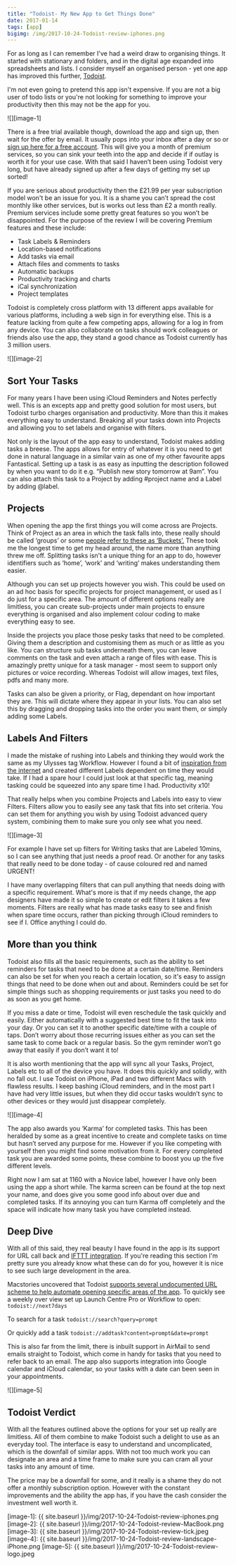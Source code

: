 ```yaml
---
title: "Todoist- My New App to Get Things Done"
date: 2017-01-14
tags: [app]
bigimg: /img/2017-10-24-Todoist-review-iphones.png
---
```

For as long as I can remember I've had a weird draw to organising things. It started with stationary and folders, and in the digital age expanded into spreadsheets and lists. I consider myself an organised person - yet one app has improved this further, [Todoist](https://itunes.apple.com/gb/app/todoist-organize-your-life/id572688855?mt=8&at=1000ltj4). 

I'm not even going to pretend this app isn't expensive. If you are not a big user of todo lists or you're not looking for something to improve your productivity then this may not be the app for you. 

![][image-1]

There is a free trial available though, download the app and sign up, then wait for the offer by email. It usually pops into your inbox after a day or so or [sign up here for a free account][1]. This will give you a month of premium services, so you can sink your teeth into the app and decide if if outlay is worth it for your use case. With that said I haven’t been using Todoist very long, but have already signed up after a few days of getting my set up sorted!

If you are serious about productivity then the £21.99 per year subscription model won't be an issue for you. It is a shame you can’t spread the cost monthly like other services, but is works out less than £2 a month really. Premium services include some pretty great features so you won’t be disappointed. For the purpose of the review I will be covering Premium features and these include:
* Task Labels & Reminders
* Location-based notifications
* Add tasks via email
* Attach files and comments to tasks
* Automatic backups
* Productivity tracking and charts
* iCal synchronization
* Project templates

Todoist is completely cross platform with 13 different apps available for various platforms, including a web sign in for everything else. This is a feature lacking from quite a few competing apps, allowing for a log in from any device. You can also collaborate on tasks should work colleagues or friends also use the app, they stand a good chance as Todoist currently has 3 million users. 

![][image-2]

## Sort Your Tasks
For many years I have been using iCloud Reminders and Notes perfectly well. This is an excepts app and pretty good solution for most users, but Todoist turbo charges organisation and productivity. More than this it makes everything easy to understand. Breaking all your tasks down into Projects and allowing you to set labels and organise with filters. 

Not only is the layout of the app easy to understand, Todoist makes adding tasks a breese. The apps allows for entry of whatever it is you need to get done in natural language in a similar vain as one of my other favourite apps Fantastical. Setting up a task is as easy as inputting the description followed by when you want to do it e.g. “Publish new story tomorrow at 9am”. You can also attach this task to a Project by adding #project name and a Label by adding @label.
## Projects
When opening the app the first things you will come across are Projects. Think of Project as an area in which the task falls into, these really should be called ‘groups’ or some [people refer to these as ‘Buckets’.][2] These took me the longest time to get my head around, the name more than anything threw me off. Splitting tasks isn't a unique thing for an app to do, however identifiers such as ‘home’, ‘work’ and ‘writing’ makes understanding them easier.

Although you can set up projects however you wish. This could be used on an ad hoc basis for specific projects for project management, or used as I do just for a specific area. The amount of different options really are limitless, you can create sub-projects under main projects to ensure everything is organised and also implement colour coding to make everything easy to see.

Inside the projects you place those pesky tasks that need to be completed. Giving them a description and customising them as much or as little as you like. You can structure sub tasks underneath them, you can leave comments on the task and even attach a range of files with ease. This is amazingly pretty unique for a task manager - most seem to support only pictures or voice recording. Whereas Todoist will allow images, text files, pdfs and many more. 

Tasks can also be given a priority, or Flag, dependant on how important they are. This will dictate where they appear in your lists. You can also set this by dragging and dropping tasks into the order you want them, or simply adding some Labels. 
## Labels And Filters
I made the mistake of rushing into Labels and thinking they would work the same as my Ulysses tag Workflow. However I found a bit of [inspiration from the internet][3] and created different Labels dependent on time they would take. If I had a spare hour I could just look at that specific tag, meaning tasking could be squeezed into any spare time I had. Productivity x10!

That really helps when you combine Projects and Labels into easy to view Filters. Filters allow you to easily see any task that fits into set criteria. You can set them for anything you wish by using Todoist advanced query system, combining them to make sure you only see what you need.

![][image-3]

For example I have set up filters for Writing tasks that are Labeled 10mins, so I can see anything that just needs a proof read. Or another for any tasks that really need to be done today - of cause coloured red and named URGENT! 

I have many overlapping filters that can pull anything that needs doing with a specific requirement. What's more is that if my needs change, the app designers have made it so simple to create or edit filters it takes a few moments. Filters are really what has made tasks easy to see and finish when spare time occurs, rather than picking through iCloud reminders to see if I. Office anything I could do.
## More than you think
Todoist also fills all the basic requirements, such as the ability to set reminders for tasks that need to be done at a certain date/time. Reminders can also be set for when you reach a certain location, so it's easy to assign things that need to be done when out and about. Reminders could be set for simple things such as shopping requirements or just tasks you need to do as soon as you get home.

If you miss a date or time, Todoist will even reschedule the task quickly and easily. Either automatically with a suggested best time to fit the task into your day. Or you can set it to another specific date/time with a couple of taps. Don’t worry about those recurring issues either as you can set the same task to come back or a regular basis. So the gym reminder won’t go away that easily if you don’t want it to! 

It is also worth mentioning that the app will sync all your Tasks, Project, Labels etc to all of the device you have. It does this quickly and solidly, with no fall out. I use Todoist on iPhone, iPad and two different Macs with flawless results. I keep bashing iCloud reminders, and in the most part I have had very little issues, but when they did occur tasks wouldn’t sync to other devices or they would just disappear completely. 

![][image-4]

The app also awards you ‘Karma’ for completed tasks. This has been heralded by some as a great incentive to create and complete tasks on time but hasn’t served any purpose for me. However if you like competing with yourself then you might find some motivation from it. For every completed task you are awarded some points, these combine to boost you up the five different levels. 

Right now I am sat at 1160 with a Novice label, however I have only been using the app a short while. The karma screen can be found at the top next your name, and does give you some good info about over due and completed tasks. If its annoying you can turn Karma off completely and the space will indicate how many task you have completed instead.  
## Deep Dive
With all of this said, they real beauty I have found in the app is its support for URL call back and [IFTTT integration][4]. If you're reading this section I'm pretty sure you already know what these can do for you, however it is nice to see such large development in the area.

Macstories uncovered that Todoist [supports several undocumented URL scheme to help automate opening specific areas of the app][5]. To quickly see a weekly over view set up Launch Centre Pro or Workflow to open:
`todoist://next7days`

To search for a task
`todoist://search?query=prompt`

Or quickly add a task 
`todoist://addtask?content=prompt&date=prompt`

This is also far from the limit, there is inbuilt support in AirMail to send emails straight to Todoist, which come in handy for tasks that you need to refer back to an email. The app also supports integration into Google calendar and iCloud calendar, so your tasks with a date can been seen in your appointments. 

![][image-5]

## Todoist Verdict
With all the features outlined above the options for your set up really are limitless. All of them combine to make Todoist such a delight to use as an everyday tool. The interface is easy to understand and uncomplicated, which is the downfall of similar apps. With not too much work you can designate an area and a time frame to make sure you can cram all your tasks into any amount of time.

The price may be a downfall for some, and it really is a shame they do not offer a monthly subscription option. However with the constant improvements and the ability the app has, if you have the cash consider the investment well worth it. 

[1]:	http://t.co/IBHEnSmirD
[2]:	https://medium.com/by-vernon/this-is-how-i-set-up-todoist-and-actually-gtd-3867e5e887a8#.eg67ygm5b
[3]:	https://www.linkedin.com/pulse/10-ways-i-use-todoist-getting-things-done-gtd-brad-bush
[4]:	https://ifttt.com/todoist
[5]:	https://www.macstories.net/stories/why-i-left-icloud-reminders-for-todoist/

[image-1]:	{{ site.baseurl }}/img/2017-10-24-Todoist-review-iphones.png
[image-2]:	{{ site.baseurl }}/img/2017-10-24-Todoist-review-MacBook.png
[image-3]:	{{ site.baseurl }}/img/2017-10-24-Todoist-review-tick.jpeg
[image-4]:	{{ site.baseurl }}/img/2017-10-24-Todoist-review-landscape-iPhone.png
[image-5]:	{{ site.baseurl }}/img/2017-10-24-Todoist-review-logo.jpeg